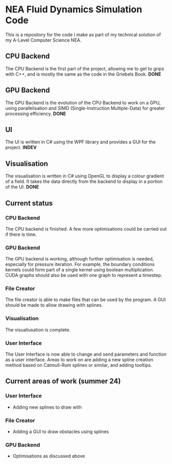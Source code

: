 # NEA Fluid Dynamics Simulation Code
This is a repository for the code I make as part of my technical solution of my A-Level Computer Science NEA.

## CPU Backend
The CPU Backend is the first part of the project, allowing me to get to grips with C++, and is mostly the same as the code in the Griebels Book. **DONE**

## GPU Backend
The GPU Backend is the evolution of the CPU Backend to work on a GPU, using parallelisation and SIMD (Single-Instruction Multiple-Data) for greater processing efficiency. **DONE**

## UI
The UI is written in C# using the WPF library and provides a GUI for the project. **INDEV**

## Visualisation
The visualisation is written in C# using OpenGL to display a colour gradient of a field. It takes the data directly from the backend to display in a portion of the UI. **DONE**

## Current status
### CPU Backend
The CPU backend is finished. A few more optimisations could be carried out if there is time.

### GPU Backend
The GPU backend is working, although further optimisation is needed, especially for pressure iteration. For example, the boundary conditions kernels could form part of a single kernel using boolean multiplication. CUDA graphs should also be used with one graph to represent a timestep.

### File Creator
The file creator is able to make files that can be used by the program. A GUI should be made to allow drawing with splines.

### Visualisation
The visualiusation is complete.

### User Interface
The User Interface is now able to change and send parameters and function as a user interface. Areas to work on are adding a new spline creation method based on Catmull-Rom splines or similar, and adding tooltips.

## Current areas of work (summer 24)
### User Interface
- Adding new splines to draw with
### File Creator
- Adding a GUI to draw obstacles using splines
### GPU Backend
- Optimisations as discussed above
